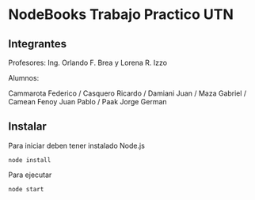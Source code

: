 # NodeBooks Trabajo Practico UTN

## Integrantes

Profesores: Ing. Orlando F. Brea y Lorena R. Izzo

Alumnos:

Cammarota Federico /
Casquero Ricardo /
Damiani Juan /
Maza Gabriel /
Camean Fenoy Juan Pablo /
Paak Jorge German

## Instalar

Para iniciar deben tener instalado Node.js

```
node install
```

Para ejecutar

```
node start
```
